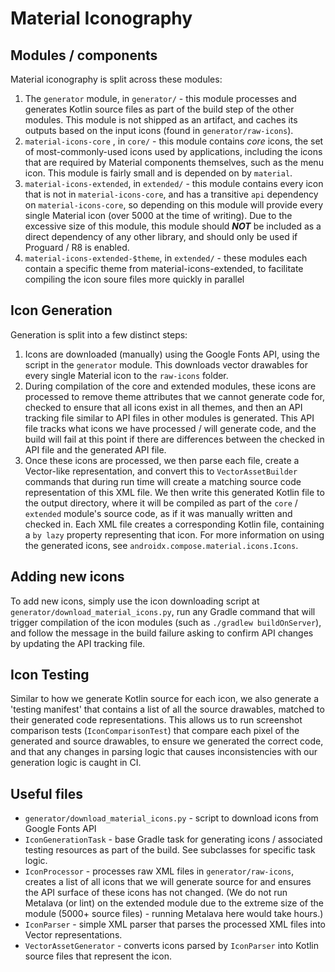 # Material Iconography

## Modules / components
Material iconography is split across these modules:

 1. The `generator` module, in `generator/` - this module processes and generates Kotlin source files as part of the build step of the other modules. This module is not shipped as an artifact, and caches its outputs based on the input icons (found in `generator/raw-icons`).
 2. `material-icons-core` , in `core/` - this module contains _core_ icons, the set of most-commonly-used icons used by applications, including the icons that are required by Material components themselves, such as the menu icon. This module is fairly small and is depended on by `material`.
 3. `material-icons-extended`, in `extended/` - this module contains every icon that is not in `material-icons-core`, and has a transitive `api` dependency on `material-icons-core`, so depending on this module will provide every single Material icon (over 5000 at the time of writing). Due to the excessive size of this module, this module should ***NOT*** be included as a direct dependency of any other library, and should only be used if Proguard / R8 is enabled.
 4. `material-icons-extended-$theme`, in `extended/` - these modules each contain a specific theme from material-icons-extended, to facilitate compiling the icon soure files more quickly in parallel

## Icon Generation

Generation is split into a few distinct steps:

1. Icons are downloaded (manually) using the Google Fonts API, using the script in the `generator` module. This downloads vector drawables for every single Material icon to the `raw-icons` folder.
2. During compilation of the core and extended modules, these icons are processed to remove theme attributes that we cannot generate code for, checked to ensure that all icons exist in all themes, and then an API tracking file similar to API files in other modules is generated. This API file tracks what icons we have processed / will generate code, and the build will fail at this point if there are differences between the checked in API file and the generated API file.
3. Once these icons are processed, we then parse each file, create a Vector-like representation, and convert this to `VectorAssetBuilder` commands that during run time will create a matching source code representation of this XML file. We then write this generated Kotlin file to the output directory, where it will be compiled as part of the `core` / `extended` module's source code, as if it was manually written and checked in. Each XML file creates a corresponding Kotlin file, containing a `by lazy` property representing that icon. For more information on using the generated icons, see `androidx.compose.material.icons.Icons`.

## Adding new icons
To add new icons, simply use the icon downloading script at `generator/download_material_icons.py`, run any Gradle command that will trigger compilation of the icon modules (such as `./gradlew buildOnServer`), and follow the message in the build failure asking to confirm API changes by updating the API tracking file.

## Icon Testing
Similar to how we generate Kotlin source for each icon, we also generate a 'testing manifest' that contains a list of all the source drawables, matched to their generated code representations. This allows us to run screenshot comparison tests (`IconComparisonTest`) that compare each pixel of the generated and source drawables, to ensure we generated the correct code, and that any changes in parsing logic that causes inconsistencies with our generation logic is caught in CI.

## Useful files

 - `generator/download_material_icons.py` - script to download icons from Google Fonts API
 - `IconGenerationTask` - base Gradle task for generating icons / associated testing resources as part of the build. See subclasses for specific task logic.
 - `IconProcessor` - processes raw XML files in `generator/raw-icons`, creates a list of all icons that we will generate source for and ensures the API surface of these icons has not changed. (We do not run Metalava (or lint) on the extended module due to the extreme size of the module (5000+ source files) - running Metalava here would take hours.)
 - `IconParser` - simple XML parser that parses the processed XML files into Vector representations.
 - `VectorAssetGenerator` - converts icons parsed by `IconParser` into Kotlin source files that represent the icon.
